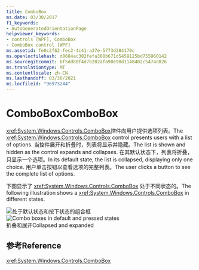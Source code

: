 ```yaml
---
title: ComboBox
ms.date: 03/30/2017
f1_keywords:
- AutoGeneratedOrientationPage
helpviewer_keywords:
- controls [WPF], ComboBox
- ComboBox control [WPF]
ms.assetid: fe0c2f62-fec2-4c41-a37e-5773d284170c
ms.openlocfilehash: d8684ac382fefa308b671d5459125bd755960142
ms.sourcegitcommit: bf5dd80f4d7b202afa90e90d1148402c5474d826
ms.translationtype: MT
ms.contentlocale: zh-CN
ms.lasthandoff: 03/30/2021
ms.locfileid: "96973244"
---
```

# <a name="combobox"></a><span data-ttu-id="976a1-102">ComboBox</span><span class="sxs-lookup"><span data-stu-id="976a1-102">ComboBox</span></span>
<span data-ttu-id="976a1-103"><xref:System.Windows.Controls.ComboBox>控件向用户提供选项列表。</span><span class="sxs-lookup"><span data-stu-id="976a1-103">The <xref:System.Windows.Controls.ComboBox> control presents users with a list of options.</span></span> <span data-ttu-id="976a1-104">当控件展开和折叠时，列表将显示并隐藏。</span><span class="sxs-lookup"><span data-stu-id="976a1-104">The list is shown and hidden as the control expands and collapses.</span></span> <span data-ttu-id="976a1-105">在其默认状态下，列表将折叠，只显示一个选项。</span><span class="sxs-lookup"><span data-stu-id="976a1-105">In its default state, the list is collapsed, displaying only one choice.</span></span> <span data-ttu-id="976a1-106">用户单击按钮以查看选项的完整列表。</span><span class="sxs-lookup"><span data-stu-id="976a1-106">The user clicks a button to see the complete list of options.</span></span>  
  
 <span data-ttu-id="976a1-107">下图显示了 <xref:System.Windows.Controls.ComboBox> 处于不同状态的。</span><span class="sxs-lookup"><span data-stu-id="976a1-107">The following illustration shows a <xref:System.Windows.Controls.ComboBox> in different states.</span></span>  
  
 <span data-ttu-id="976a1-108">![处于默认状态和按下状态的组合框](./media/ss-ctl-combobox.gif "SS_CTL_combobox")</span><span class="sxs-lookup"><span data-stu-id="976a1-108">![Combo boxes in default and pressed states](./media/ss-ctl-combobox.gif "SS_CTL_combobox")</span></span>  
<span data-ttu-id="976a1-109">折叠和展开</span><span class="sxs-lookup"><span data-stu-id="976a1-109">Collapsed and expanded</span></span>  
  
## <a name="reference"></a><span data-ttu-id="976a1-110">参考</span><span class="sxs-lookup"><span data-stu-id="976a1-110">Reference</span></span>  
 <xref:System.Windows.Controls.ComboBox>

